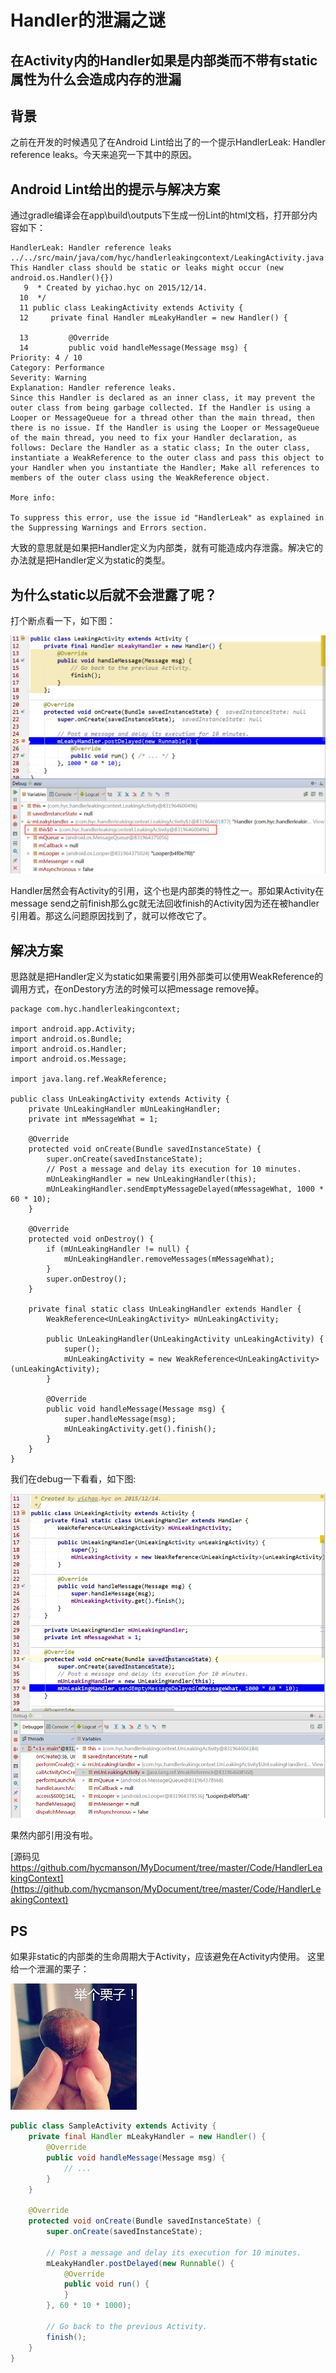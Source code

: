 # Handler的泄漏之谜
## 在Activity内的Handler如果是内部类而不带有static属性为什么会造成内存的泄漏
## 背景
之前在开发的时候遇见了在Android Lint给出了的一个提示HandlerLeak: Handler reference leaks。今天来追究一下其中的原因。

## Android Lint给出的提示与解决方案
通过gradle编译会在app\build\outputs下生成一份Lint的html文档，打开部分内容如下：

``` java?linenums
HandlerLeak: Handler reference leaks
../../src/main/java/com/hyc/handlerleakingcontext/LeakingActivity.java:12: This Handler class should be static or leaks might occur (new android.os.Handler(){})
   9  * Created by yichao.hyc on 2015/12/14.
  10  */
  11 public class LeakingActivity extends Activity {
  12     private final Handler mLeakyHandler = new Handler() {

  13         @Override
  14         public void handleMessage(Message msg) {
Priority: 4 / 10
Category: Performance
Severity: Warning
Explanation: Handler reference leaks.
Since this Handler is declared as an inner class, it may prevent the outer class from being garbage collected. If the Handler is using a Looper or MessageQueue for a thread other than the main thread, then there is no issue. If the Handler is using the Looper or MessageQueue of the main thread, you need to fix your Handler declaration, as follows: Declare the Handler as a static class; In the outer class, instantiate a WeakReference to the outer class and pass this object to your Handler when you instantiate the Handler; Make all references to members of the outer class using the WeakReference object.

More info:

To suppress this error, use the issue id "HandlerLeak" as explained in the Suppressing Warnings and Errors section.
```

大致的意思就是如果把Handler定义为内部类，就有可能造成内存泄露。解决它的办法就是把Handler定义为static的类型。

## 为什么static以后就不会泄露了呢？
打个断点看一下，如下图：

![LeakingProblem](https://raw.githubusercontent.com/hycmanson/MyDocument/master/MarkDownImages/handler1.png)

Handler居然会有Activity的引用，这个也是内部类的特性之一。那如果Activity在message send之前finish那么gc就无法回收finish的Activity因为还在被handler引用着。那这么问题原因找到了，就可以修改它了。

## 解决方案
思路就是把Handler定义为static如果需要引用外部类可以使用WeakReference的调用方式，在onDestory方法的时候可以把message remove掉。

``` java?linenums
package com.hyc.handlerleakingcontext;

import android.app.Activity;
import android.os.Bundle;
import android.os.Handler;
import android.os.Message;

import java.lang.ref.WeakReference;

public class UnLeakingActivity extends Activity {
    private UnLeakingHandler mUnLeakingHandler;
    private int mMessageWhat = 1;

    @Override
    protected void onCreate(Bundle savedInstanceState) {
        super.onCreate(savedInstanceState);
        // Post a message and delay its execution for 10 minutes.
        mUnLeakingHandler = new UnLeakingHandler(this);
        mUnLeakingHandler.sendEmptyMessageDelayed(mMessageWhat, 1000 * 60 * 10);
    }

    @Override
    protected void onDestroy() {
        if (mUnLeakingHandler != null) {
            mUnLeakingHandler.removeMessages(mMessageWhat);
        }
        super.onDestroy();
    }

    private final static class UnLeakingHandler extends Handler {
        WeakReference<UnLeakingActivity> mUnLeakingActivity;

        public UnLeakingHandler(UnLeakingActivity unLeakingActivity) {
            super();
            mUnLeakingActivity = new WeakReference<UnLeakingActivity>(unLeakingActivity);
        }

        @Override
        public void handleMessage(Message msg) {
            super.handleMessage(msg);
            mUnLeakingActivity.get().finish();
        }
    }
}
```

我们在debug一下看看，如下图:

![UnLeaking](https://raw.githubusercontent.com/hycmanson/MyDocument/master/MarkDownImages/handler2.png)

果然内部引用没有啦。

[源码见 https://github.com/hycmanson/MyDocument/tree/master/Code/HandlerLeakingContext](https://github.com/hycmanson/MyDocument/tree/master/Code/HandlerLeakingContext)


## PS
如果非static的内部类的生命周期大于Activity，应该避免在Activity内使用。
这里给一个泄漏的栗子：

![4Example](https://raw.githubusercontent.com/hycmanson/MyDocument/master/MarkDownImages/4example.png)

``` java
public class SampleActivity extends Activity {
    private final Handler mLeakyHandler = new Handler() {
        @Override
        public void handleMessage(Message msg) {
            // ...
        }
    }

    @Override
    protected void onCreate(Bundle savedInstanceState) {
        super.onCreate(savedInstanceState);

        // Post a message and delay its execution for 10 minutes.
        mLeakyHandler.postDelayed(new Runnable() {
            @Override
            public void run() {
            }
        }, 60 * 10 * 1000);

        // Go back to the previous Activity.
        finish();
    }
}
```
